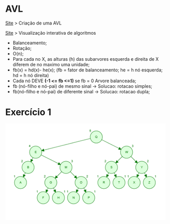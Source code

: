 # AVL

[Site](https://www.cs.usfca.edu/~galles/visualization/AVLtree.html) > Criação de uma AVL

[Site]( https://visualgo.net/en/bst) > Visualização interativa de algoritmos

- Balanceamento;
- Rotação;
- O(n);
- Para cada no X, as alturas (h) das subarvores
 esquerda e direita de X diferem de no maximo
 uma unidade;
- fb(x) = hd(x)- he(x);
(fb = fator de balanceamento; he = h nó esquerda; hd = h nó direita)
- Cada nó DEVE **(-1 <= fb <=1)** se fb = 0 Arvore balanceada;
-  fb (nó-filho e nó-pai) de mesmo sinal -> Solucao: rotacao simples;
-  fb(nó-filho e nó-pai) de diferente sinal -> Solucao: rotacao dupla;

# Exercício 1
![1](https://github.com/thayssaromao/Estrutura-de-Dados/blob/main/Arvores_Binarias_Balanceadas/Exercicio_1.png)
